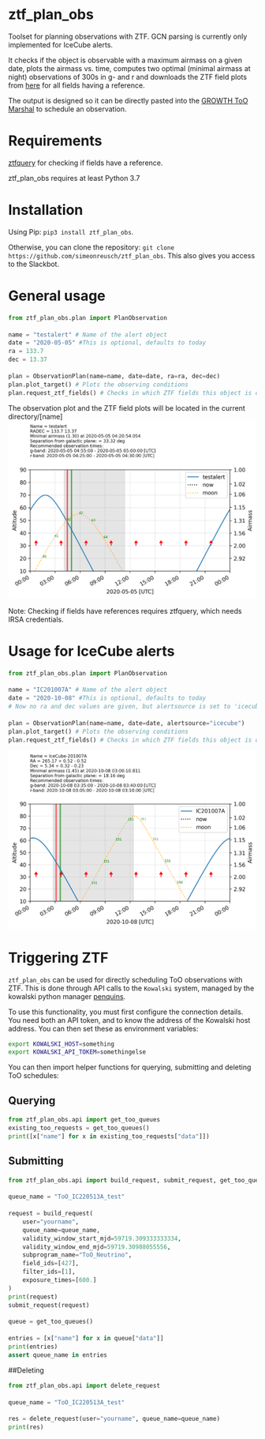 # ztf_plan_obs
Toolset for planning observations with ZTF. GCN parsing is currently only implemented for IceCube alerts.

It checks if the object is observable with a maximum airmass on a given date, plots the airmass vs. time, computes two optimal (minimal airmass at night) observations of 300s in g- and r and downloads the ZTF field plots from [here](http://yupana.caltech.edu/cgi-bin/ptf/tb/zoc?begin) for all fields having a reference.

The output is designed so it can be directly pasted into the [GROWTH ToO Marshal](http://skipper.caltech.edu:8081/login?next=%2Fplan_manual) to schedule an observation.

# Requirements
[ztfquery](https://github.com/mickaelrigault/ztfquery) for checking if fields have a reference.

ztf_plan_obs requires at least Python 3.7

# Installation
Using Pip: ```pip3 install ztf_plan_obs```.

Otherwise, you can clone the repository: ```git clone https://github.com/simeonreusch/ztf_plan_obs```. This also gives you access to the Slackbot.

# General usage
```python
from ztf_plan_obs.plan import PlanObservation

name = "testalert" # Name of the alert object
date = "2020-05-05" #This is optional, defaults to today
ra = 133.7
dec = 13.37

plan = ObservationPlan(name=name, date=date, ra=ra, dec=dec)
plan.plot_target() # Plots the observing conditions
plan.request_ztf_fields() # Checks in which ZTF fields this object is observable and download plot for them from http://yupana.caltech.edu
```
The observation plot and the ZTF field plots will be located in the current directory/[name]
![](examples/figures/observation_plot_generic.png)

Note: Checking if fields have references requires ztfquery, which needs IRSA credentials.

# Usage for IceCube alerts
```python
from ztf_plan_obs.plan import PlanObservation

name = "IC201007A" # Name of the alert object
date = "2020-10-08" #This is optional, defaults to today
# Now no ra and dec values are given, but alertsource is set to 'icecube'. This enables GCN archive parsing for the alert name. If it is not found, it will use the latest GCN notice (these are automated).

plan = ObservationPlan(name=name, date=date, alertsource="icecube")
plan.plot_target() # Plots the observing conditions
plan.request_ztf_fields() # Checks in which ZTF fields this object is observable and download plot for them from http://yupana.caltech.edu
```
![](examples/figures/observation_plot_icecube.png)

# Triggering ZTF

`ztf_plan_obs` can be used for directly scheduling ToO observations with ZTF. 
This is done through API calls to the `Kowalski` system, managed by the kowalski python manager [penquins](https://github.com/dmitryduev/penquins).

To use this functionality, you must first configure the connection details. You need both an API token, and to know the address of the Kowalski host address.
You can then set these as environment variables:

```bash
export KOWALSKI_HOST=something
export KOWALSKI_API_TOKEM=somethingelse
```

You can then import helper functions for querying, submitting and deleting ToO schedules:

## Querying

```python
from ztf_plan_obs.api import get_too_queues
existing_too_requests = get_too_queues()
print([x["name"] for x in existing_too_requests["data"]])
```

## Submitting

```python
from ztf_plan_obs.api import build_request, submit_request, get_too_queues

queue_name = "ToO_IC220513A_test"

request = build_request(
    user="yourname",
    queue_name=queue_name,
    validity_window_start_mjd=59719.309333333334,
    validity_window_end_mjd=59719.30988055556,
    subprogram_name="ToO_Neutrino",
    field_ids=[427],
    filter_ids=[1],
    exposure_times=[600.]
) 
print(request)
submit_request(request)

queue = get_too_queues()

entries = [x["name"] for x in queue["data"]]
print(entries)
assert queue_name in entries
```
##Deleting
```python
from ztf_plan_obs.api import delete_request

queue_name = "ToO_IC220513A_test"

res = delete_request(user="yourname", queue_name=queue_name)
print(res)
```